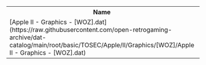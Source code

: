 <table>
<tr><th>Name</th><th>Size</th></tr>
<tr><td>
[Apple II - Graphics - [WOZ].dat](https://raw.githubusercontent.com/open-retrogaming-archive/dat-catalog/main/root/basic/TOSEC/Apple/II/Graphics/[WOZ]/Apple II - Graphics - [WOZ].dat)
</td><td>7022</td></tr>
</table>
